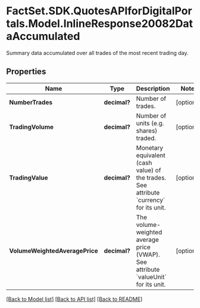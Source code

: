 # FactSet.SDK.QuotesAPIforDigitalPortals.Model.InlineResponse20082DataAccumulated
Summary data accumulated over all trades of the most recent trading day.

## Properties

Name | Type | Description | Notes
------------ | ------------- | ------------- | -------------
**NumberTrades** | **decimal?** | Number of trades. | [optional] 
**TradingVolume** | **decimal?** | Number of units (e.g. shares) traded. | [optional] 
**TradingValue** | **decimal?** | Monetary equivalent (cash value) of the trades. See attribute &#x60;currency&#x60; for its unit. | [optional] 
**VolumeWeightedAveragePrice** | **decimal?** | The volume-weighted average price (VWAP). See attribute &#x60;valueUnit&#x60; for its unit. | [optional] 

[[Back to Model list]](../README.md#documentation-for-models) [[Back to API list]](../README.md#documentation-for-api-endpoints) [[Back to README]](../README.md)

